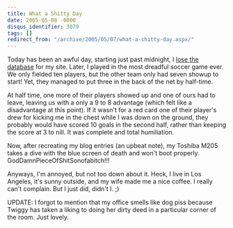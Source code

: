 ```yaml
---
title: What a Shitty Day
date: 2005-05-08 -0800
disqus_identifier: 3079
tags: []
redirect_from: "/archive/2005/05/07/what-a-shitty-day.aspx/"
---
```


Today has been an awful day, starting just past midnight, I [lose the
database](https://haacked.com/archive/2005/05/08/3076.aspx) for my site.
Later, I played in the most dreadful soccer game ever. We only fielded
ten players, but the other team only had seven showup to start! Yet,
they managed to put three in the back of the net by half-time.

At half time, one more of their players showed up and one of ours had to
leave, leaving us with a only a 9 to 8 advantage (which felt like a
disadvantage at this point). If it wasn't for a red card one of their
player's drew for kicking me in the chest while I was down on the
ground, they probably would have scored 10 goals in the second half,
rather than keeping the score at 3 to nill. It was complete and total
humiliation.

Now, after recreating my blog entries (an upbeat note), my Toshiba M205
takes a dive with the blue screen of death and won't boot properly.
GodDamnPieceOfShitSonofabitch!!!

Anyways, I'm annoyed, but not too down about it. Heck, I live in Los
Angeles, it's sunny outside, and my wife made me a nice coffee. I really
can't complain. But I just did, didn't I. ;)

UPDATE: I forgot to mention that my office smells like dog piss because
Twiggy has taken a liking to doing her dirty deed in a particular corner
of the room. Just lovely.

